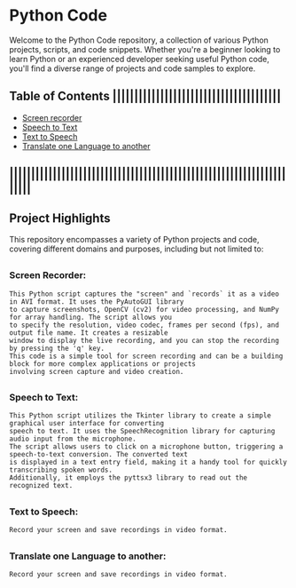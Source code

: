 # Python Code

Welcome to the Python Code repository, a collection of various Python projects, scripts, and code snippets. Whether you're a beginner looking to learn Python or an experienced developer seeking useful Python code, you'll find a diverse range of projects and code samples to explore.

## Table of Contents |||||||||||||||||||||||||||||||||||||||

- [Screen recorder](https://github.com/asif7707/Python-code/tree/main/Screen%20recorder)
- [Speech to Text](https://github.com/asif7707/Python-code/tree/main/Speech%20to%20Text)
- [Text to Speech](https://github.com/asif7707/Python-code/tree/main/Text%20to%20Speech)
- [Translate one Language to another](https://github.com/asif7707/Python-code/tree/main/Translate%20one%20Language%20to%20another)
## |||||||||||||||||||||||||||||||||||||||||||||||||||||||||||||||||||||


## Project Highlights

This repository encompasses a variety of Python projects and code, covering different domains and purposes, including but not limited to:
##
### Screen Recorder:
    This Python script captures the "screen" and `records` it as a video in AVI format. It uses the PyAutoGUI library 
    to capture screenshots, OpenCV (cv2) for video processing, and NumPy for array handling. The script allows you 
    to specify the resolution, video codec, frames per second (fps), and output file name. It creates a resizable 
    window to display the live recording, and you can stop the recording by pressing the 'q' key. 
    This code is a simple tool for screen recording and can be a building block for more complex applications or projects 
    involving screen capture and video creation.
##
### Speech to Text:
    This Python script utilizes the Tkinter library to create a simple graphical user interface for converting 
    speech to text. It uses the SpeechRecognition library for capturing audio input from the microphone. 
    The script allows users to click on a microphone button, triggering a speech-to-text conversion. The converted text 
    is displayed in a text entry field, making it a handy tool for quickly transcribing spoken words. 
    Additionally, it employs the pyttsx3 library to read out the recognized text.
##
### Text to Speech:
    Record your screen and save recordings in video format.
##
### Translate one Language to another:
    Record your screen and save recordings in video format.
##
